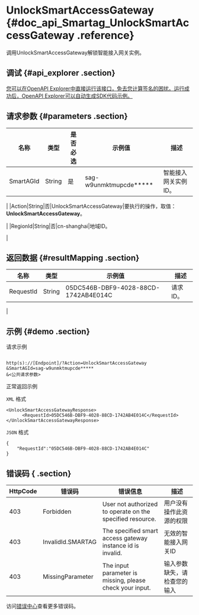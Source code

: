 # UnlockSmartAccessGateway {#doc_api_Smartag_UnlockSmartAccessGateway .reference}

调用UnlockSmartAccessGateway解锁智能接入网关实例。

## 调试 {#api_explorer .section}

[您可以在OpenAPI Explorer中直接运行该接口，免去您计算签名的困扰。运行成功后，OpenAPI Explorer可以自动生成SDK代码示例。](https://api.aliyun.com/#product=Smartag&api=UnlockSmartAccessGateway&type=RPC&version=2018-03-13)

## 请求参数 {#parameters .section}

|名称|类型|是否必选|示例值|描述|
|--|--|----|---|--|
|SmartAGId|String|是|sag-w9unmktmupcde\*\*\*\*\*|智能接入网关实例ID。

 |
|Action|String|否|UnlockSmartAccessGateway|要执行的操作，取值：**UnlockSmartAccessGateway**。

 |
|RegionId|String|否|cn-shanghai|地域ID。

 |

## 返回数据 {#resultMapping .section}

|名称|类型|示例值|描述|
|--|--|---|--|
|RequestId|String|05DC546B-DBF9-4028-88CD-1742AB4E014C|请求ID。

 |

## 示例 {#demo .section}

请求示例

``` {#request_demo}

http(s)://[Endpoint]/?Action=UnlockSmartAccessGateway
&SmartAGId=sag-w9unmktmupcde*****
&<公共请求参数>

```

正常返回示例

`XML` 格式

``` {#xml_return_success_demo}
<UnlockSmartAccessGatewayResponse>
	  <RequestId>05DC546B-DBF9-4028-88CD-1742AB4E014C</RequestId>
</UnlockSmartAccessGatewayResponse>
```

`JSON` 格式

``` {#json_return_success_demo}
{
	"RequestId":"05DC546B-DBF9-4028-88CD-1742AB4E014C"
}
```

## 错误码 { .section}

|HttpCode|错误码|错误信息|描述|
|--------|---|----|--|
|403|Forbidden|User not authorized to operate on the specified resource.|用户没有操作此资源的权限|
|403|InvalidId.SMARTAG|The specified smart access gateway instance id is invalid.|无效的智能接入网关ID|
|403|MissingParameter|The input parameter is missing, please check your input.|输入参数缺失，请检查您的输入|

访问[错误中心](https://error-center.alibabacloud.com/status/product/Smartag)查看更多错误码。

